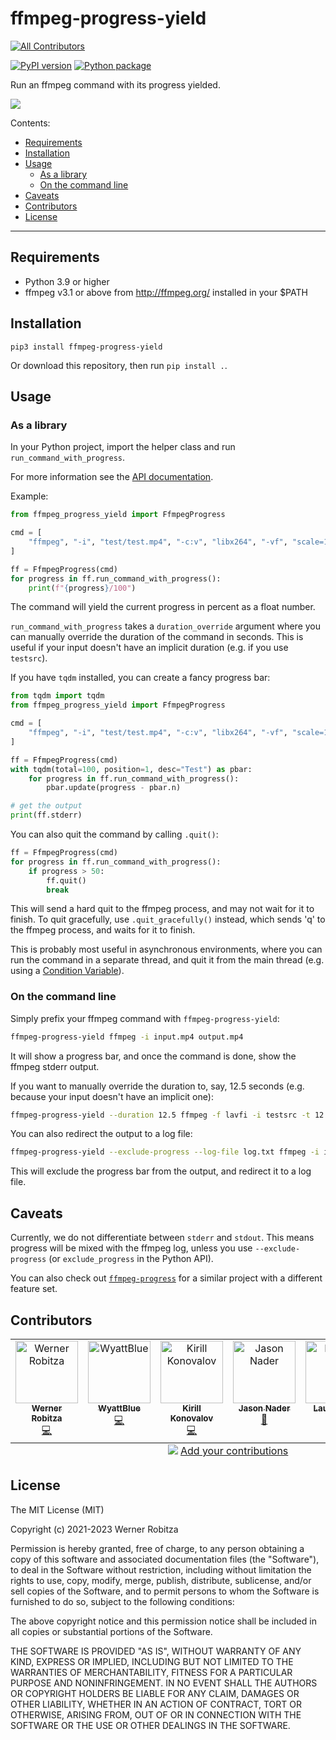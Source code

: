# ffmpeg-progress-yield
<!-- ALL-CONTRIBUTORS-BADGE:START - Do not remove or modify this section -->
[![All Contributors](https://img.shields.io/badge/all_contributors-6-orange.svg?style=flat-square)](#contributors-)
<!-- ALL-CONTRIBUTORS-BADGE:END -->

[![PyPI version](https://img.shields.io/pypi/v/ffmpeg-progress-yield.svg)](https://pypi.org/project/ffmpeg-progress-yield) [![Python package](https://github.com/slhck/ffmpeg-progress-yield/actions/workflows/python-package.yml/badge.svg)](https://github.com/slhck/ffmpeg-progress-yield/actions/workflows/python-package.yml)

Run an ffmpeg command with its progress yielded.

![](ffmpeg-progress-yield.gif)

Contents:

- [Requirements](#requirements)
- [Installation](#installation)
- [Usage](#usage)
  - [As a library](#as-a-library)
  - [On the command line](#on-the-command-line)
- [Caveats](#caveats)
- [Contributors](#contributors)
- [License](#license)

-------------

## Requirements

-   Python 3.9 or higher
-   ffmpeg v3.1 or above from <http://ffmpeg.org/> installed in your \$PATH

## Installation

    pip3 install ffmpeg-progress-yield

Or download this repository, then run `pip install .`.

## Usage

### As a library

In your Python project, import the helper class and run `run_command_with_progress`.

For more information see the [API documentation](https://htmlpreview.github.io/?https://github.com/slhck/ffmpeg-progress-yield/blob/master/docs/ffmpeg_progress_yield.html).

Example:

```python
from ffmpeg_progress_yield import FfmpegProgress

cmd = [
    "ffmpeg", "-i", "test/test.mp4", "-c:v", "libx264", "-vf", "scale=1920x1080", "-preset", "fast", "-f", "null", "/dev/null",
]

ff = FfmpegProgress(cmd)
for progress in ff.run_command_with_progress():
    print(f"{progress}/100")
```

The command will yield the current progress in percent as a float number.

`run_command_with_progress` takes a `duration_override` argument where you can manually override the duration of the command in seconds. This is useful if your input doesn't have an implicit duration (e.g. if you use `testsrc`).

If you have `tqdm` installed, you can create a fancy progress bar:

```python
from tqdm import tqdm
from ffmpeg_progress_yield import FfmpegProgress

cmd = [
    "ffmpeg", "-i", "test/test.mp4", "-c:v", "libx264", "-vf", "scale=1920x1080", "-preset", "fast", "-f", "null", "/dev/null",
]

ff = FfmpegProgress(cmd)
with tqdm(total=100, position=1, desc="Test") as pbar:
    for progress in ff.run_command_with_progress():
        pbar.update(progress - pbar.n)

# get the output
print(ff.stderr)
```

You can also quit the command by calling `.quit()`:

```python
ff = FfmpegProgress(cmd)
for progress in ff.run_command_with_progress():
    if progress > 50:
        ff.quit()
        break
```

This will send a hard quit to the ffmpeg process, and may not wait for it to finish. To quit gracefully, use `.quit_gracefully()` instead, which sends 'q' to the ffmpeg process, and waits for it to finish.

This is probably most useful in asynchronous environments, where you can run the command in a separate thread, and quit it from the main thread (e.g. using a [Condition Variable](https://docs.python.org/3/library/threading.html#threading.Condition)).

### On the command line

Simply prefix your ffmpeg command with `ffmpeg-progress-yield`:

```bash
ffmpeg-progress-yield ffmpeg -i input.mp4 output.mp4
```

It will show a progress bar, and once the command is done, show the ffmpeg stderr output.

If you want to manually override the duration to, say, 12.5 seconds (e.g. because your input doesn't have an implicit one):

```bash
ffmpeg-progress-yield --duration 12.5 ffmpeg -f lavfi -i testsrc -t 12.5 output.mp4
```

You can also redirect the output to a log file:

```bash
ffmpeg-progress-yield --exclude-progress --log-file log.txt ffmpeg -i input.mp4 output.mp4
```

This will exclude the progress bar from the output, and redirect it to a log file.

## Caveats

Currently, we do not differentiate between `stderr` and `stdout`. This means progress will be mixed with the ffmpeg log, unless you use `--exclude-progress` (or `exclude_progress` in the Python API).

You can also check out [`ffmpeg-progress`](https://github.com/Tatsh/ffmpeg-progress) for a similar project with a different feature set.

## Contributors

<!-- ALL-CONTRIBUTORS-LIST:START - Do not remove or modify this section -->
<!-- prettier-ignore-start -->
<!-- markdownlint-disable -->
<table>
  <tbody>
    <tr>
      <td align="center" valign="top" width="14.28%"><a href="http://slhck.info/"><img src="https://avatars.githubusercontent.com/u/582444?v=4?s=100" width="100px;" alt="Werner Robitza"/><br /><sub><b>Werner Robitza</b></sub></a><br /><a href="https://github.com/slhck/ffmpeg-progress-yield/commits?author=slhck" title="Code">💻</a></td>
      <td align="center" valign="top" width="14.28%"><a href="https://github.com/WyattBlue"><img src="https://avatars.githubusercontent.com/u/57511737?v=4?s=100" width="100px;" alt="WyattBlue"/><br /><sub><b>WyattBlue</b></sub></a><br /><a href="https://github.com/slhck/ffmpeg-progress-yield/commits?author=WyattBlue" title="Code">💻</a></td>
      <td align="center" valign="top" width="14.28%"><a href="https://github.com/kskadart"><img src="https://avatars.githubusercontent.com/u/120260513?v=4?s=100" width="100px;" alt="Kirill Konovalov"/><br /><sub><b>Kirill Konovalov</b></sub></a><br /><a href="https://github.com/slhck/ffmpeg-progress-yield/commits?author=kskadart" title="Code">💻</a></td>
      <td align="center" valign="top" width="14.28%"><a href="https://github.com/ammgws"><img src="https://avatars.githubusercontent.com/u/20397027?v=4?s=100" width="100px;" alt="Jason Nader"/><br /><sub><b>Jason Nader</b></sub></a><br /><a href="https://github.com/slhck/ffmpeg-progress-yield/issues?q=author%3Aammgws" title="Bug reports">🐛</a></td>
      <td align="center" valign="top" width="14.28%"><a href="https://github.com/LaunchLee"><img src="https://avatars.githubusercontent.com/u/80872691?v=4?s=100" width="100px;" alt="Launch Lee"/><br /><sub><b>Launch Lee</b></sub></a><br /><a href="https://github.com/slhck/ffmpeg-progress-yield/commits?author=LaunchLee" title="Code">💻</a></td>
      <td align="center" valign="top" width="14.28%"><a href="https://github.com/scufre"><img src="https://avatars.githubusercontent.com/u/21089866?v=4?s=100" width="100px;" alt="scufre"/><br /><sub><b>scufre</b></sub></a><br /><a href="https://github.com/slhck/ffmpeg-progress-yield/commits?author=scufre" title="Code">💻</a></td>
    </tr>
  </tbody>
  <tfoot>
    <tr>
      <td align="center" size="13px" colspan="7">
        <img src="https://raw.githubusercontent.com/all-contributors/all-contributors-cli/1b8533af435da9854653492b1327a23a4dbd0a10/assets/logo-small.svg">
          <a href="https://all-contributors.js.org/docs/en/bot/usage">Add your contributions</a>
        </img>
      </td>
    </tr>
  </tfoot>
</table>

<!-- markdownlint-restore -->
<!-- prettier-ignore-end -->

<!-- ALL-CONTRIBUTORS-LIST:END -->

## License

The MIT License (MIT)

Copyright (c) 2021-2023 Werner Robitza

Permission is hereby granted, free of charge, to any person obtaining a copy
of this software and associated documentation files (the "Software"), to deal
in the Software without restriction, including without limitation the rights
to use, copy, modify, merge, publish, distribute, sublicense, and/or sell
copies of the Software, and to permit persons to whom the Software is
furnished to do so, subject to the following conditions:

The above copyright notice and this permission notice shall be included in all
copies or substantial portions of the Software.

THE SOFTWARE IS PROVIDED "AS IS", WITHOUT WARRANTY OF ANY KIND, EXPRESS OR
IMPLIED, INCLUDING BUT NOT LIMITED TO THE WARRANTIES OF MERCHANTABILITY,
FITNESS FOR A PARTICULAR PURPOSE AND NONINFRINGEMENT. IN NO EVENT SHALL THE
AUTHORS OR COPYRIGHT HOLDERS BE LIABLE FOR ANY CLAIM, DAMAGES OR OTHER
LIABILITY, WHETHER IN AN ACTION OF CONTRACT, TORT OR OTHERWISE, ARISING FROM,
OUT OF OR IN CONNECTION WITH THE SOFTWARE OR THE USE OR OTHER DEALINGS IN THE
SOFTWARE.

